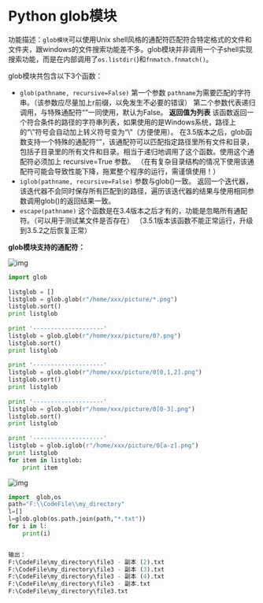 # Python glob模块

功能描述：`glob模块`可以使用Unix shell风格的通配符匹配符合特定格式的文件和文件夹，跟windows的文件搜索功能差不多。glob模块并非调用一个子shell实现搜索功能，而是在内部调用了`os.listdir(`)和`fnmatch.fnmatch()`。

glob模块共包含以下3个函数：

- `glob(pathname, recursive=False)`
  第一个参数 `pathname`为需要匹配的字符串。（该参数应尽量加上r前缀，以免发生不必要的错误）
  第二个参数代表递归调用，与特殊通配符“”一同使用，默认为False。
  **返回值为列表**
  该函数返回一个符合条件的路径的字符串列表，如果使用的是Windows系统，路径上的“\”符号会自动加上转义符号变为“\”（方便使用）。
  在3.5版本之后，glob函数支持一个特殊的通配符“”，该通配符可以匹配指定路径里所有文件和目录，包括子目录里的所有文件和目录。相当于递归地调用了这个函数。使用这个通配符必须加上 recursive=True 参数。
  （在有复杂目录结构的情况下使用该通配符可能会导致性能下降，拖累整个程序的运行，需谨慎使用！）
- `iglob(pathname, recursive=False)`
  参数与glob()一致。
  返回一个迭代器，该迭代器不会同时保存所有匹配到的路径，遍历该迭代器的结果与使用相同参数调用glob()的返回结果一致。
- `escape(pathname)`
  这个函数是在3.4版本之后才有的，功能是忽略所有通配符。（可以用于测试某文件是否存在）
  （3.5.1版本该函数不能正常运行，升级到3.5.2之后恢复正常）


**glob模块支持的通配符：**

![img](https://img-blog.csdnimg.cn/20190914233245617.png?x-oss-process=image/watermark,type_ZmFuZ3poZW5naGVpdGk,shadow_10,text_aHR0cHM6Ly9ibG9nLmNzZG4ubmV0L0hIRzIwMTcxMjI2,size_16,color_FFFFFF,t_70)

```python
import glob
 
listglob = []
listglob = glob.glob(r"/home/xxx/picture/*.png")
listglob.sort()
print listglob
 
print '--------------------'
listglob = glob.glob(r"/home/xxx/picture/0?.png")
listglob.sort()
print listglob
 
print '--------------------'
listglob = glob.glob(r"/home/xxx/picture/0[0,1,2].png")
listglob.sort()
print listglob
 
print '--------------------'
listglob = glob.glob(r"/home/xxx/picture/0[0-3].png")
listglob.sort()
print listglob
 
print '--------------------'
listglob = glob.iglob(r"/home/xxx/picture/0[a-z].png")
print listglob
for item in listglob:
    print item

```

![img](https://img-blog.csdnimg.cn/20190914233731388.png?x-oss-process=image/watermark,type_ZmFuZ3poZW5naGVpdGk,shadow_10,text_aHR0cHM6Ly9ibG9nLmNzZG4ubmV0L0hIRzIwMTcxMjI2,size_16,color_FFFFFF,t_70)

```python
import  glob,os
path="F:\\CodeFile\\my_directory"
l=[]
l=glob.glob(os.path.join(path,"*.txt"))
for i in l:
    print(i)


输出：
F:\CodeFile\my_directory\file3 - 副本 (2).txt
F:\CodeFile\my_directory\file3 - 副本 (3).txt
F:\CodeFile\my_directory\file3 - 副本 (4).txt
F:\CodeFile\my_directory\file3 - 副本.txt
F:\CodeFile\my_directory\file3.txt

```

